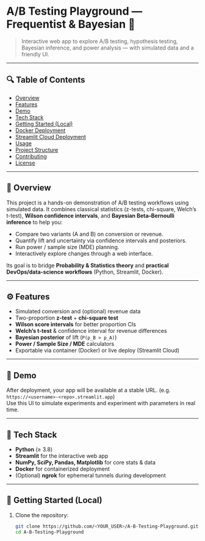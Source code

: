 # A/B Testing Playground — Frequentist & Bayesian 🚀

> Interactive web app to explore A/B testing, hypothesis testing, Bayesian inference, and power analysis — with simulated data and a friendly UI.

---

## 🔍 Table of Contents

- [Overview](#overview)  
- [Features](#features)  
- [Demo](#demo)  
- [Tech Stack](#tech-stack)  
- [Getting Started (Local)](#getting-started-local)  
- [Docker Deployment](#docker-deployment)  
- [Streamlit Cloud Deployment](#streamlit-cloud-deployment)  
- [Usage](#usage)  
- [Project Structure](#project-structure)  
- [Contributing](#contributing)  
- [License](#license)  

---

## 🧠 Overview

This project is a hands-on demonstration of A/B testing workflows using simulated data. It combines classical statistics (z-tests, chi-square, Welch’s t-test), **Wilson confidence intervals**, and **Bayesian Beta–Bernoulli inference** to help you:

- Compare two variants (A and B) on conversion or revenue.
- Quantify lift and uncertainty via confidence intervals and posteriors.
- Run power / sample size (MDE) planning.
- Interactively explore changes through a web interface.

Its goal is to bridge **Probability & Statistics theory** and **practical DevOps/data-science workflows** (Python, Streamlit, Docker).

---

## ⚙️ Features

- Simulated conversion and (optional) revenue data  
- Two-proportion **z-test** + **chi-square test**  
- **Wilson score intervals** for better proportion CIs  
- **Welch’s t-test** & confidence interval for revenue differences  
- **Bayesian posterior** of lift (`P(p_B > p_A)`)  
- **Power / Sample Size / MDE** calculators  
- Exportable via container (Docker) or live deploy (Streamlit Cloud)  

---

## 🔗 Demo

After deployment, your app will be available at a stable URL. (e.g. `https://<username>-<repo>.streamlit.app`)  
Use this UI to simulate experiments and experiment with parameters in real time.

---

## 🧰 Tech Stack

- **Python** (≥ 3.8)  
- **Streamlit** for the interactive web app  
- **NumPy, SciPy, Pandas, Matplotlib** for core stats & data  
- **Docker** for containerized deployment  
- (Optional) **ngrok** for ephemeral tunnels during development  

---

## 🚀 Getting Started (Local)

1. Clone the repository:
   ```bash
   git clone https://github.com/<YOUR_USER>/A-B-Testing-Playground.git
   cd A-B-Testing-Playground
